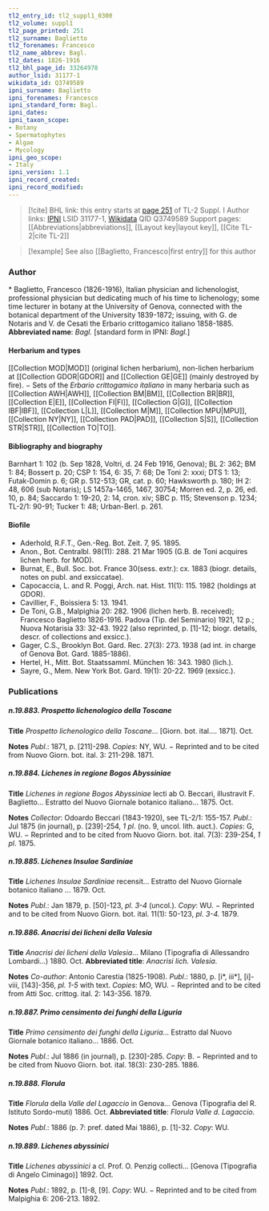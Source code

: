 ```yaml
---
tl2_entry_id: tl2_suppl1_0300
tl2_volume: suppl1
tl2_page_printed: 251
tl2_surname: Baglietto
tl2_forenames: Francesco
tl2_name_abbrev: Bagl.
tl2_dates: 1826-1916
tl2_bhl_page_id: 33264978
author_lsid: 31177-1
wikidata_id: Q3749589
ipni_surname: Baglietto
ipni_forenames: Francesco
ipni_standard_form: Bagl.
ipni_dates: 
ipni_taxon_scope: 
- Botany
- Spermatophytes
- Algae
- Mycology
ipni_geo_scope: 
- Italy
ipni_version: 1.1
ipni_record_created: 
ipni_record_modified:
---
```


> [!cite] BHL link: this entry starts at [page 251](https://www.biodiversitylibrary.org/page/33264978) of TL-2 Suppl. I
> Author links: [IPNI](https://www.ipni.org/a/31177-1) LSID 31177-1, [Wikidata](https://www.wikidata.org/wiki/Q3749589) QID Q3749589
> Support pages: [[Abbreviations|abbreviations]], [[Layout key|layout key]], [[Cite TL-2|cite TL-2]]

> [!example] See also [[Baglietto, Francesco|first entry]] for this author

### Author

\* Baglietto, Francesco (1826-1916), Italian physician and lichenologist, professional physician but dedicating much of his time to lichenology; some time lecturer in botany at the University of Genova, connected with the botanical department of the University 1839-1872; issuing, with G. de Notaris and V. de Cesati the Erbario crittogamico italiano 1858-1885. 
**Abbreviated name**: *Bagl.* \[standard form in IPNI: *Bagl.*\]

#### Herbarium and types

[[Collection MOD|MOD]] (original lichen herbarium), non-lichen herbarium at [[Collection GDOR|GDOR]] and [[Collection GE|GE]] (mainly destroyed by fire). − Sets of the *Erbario crittogamico italiano* in many herbaria such as [[Collection AWH|AWH]], [[Collection BM|BM]], [[Collection BR|BR]], [[Collection E|E]], [[Collection FI|FI]], [[Collection G|G]], [[Collection IBF|IBF]], [[Collection L|L]], [[Collection M|M]], [[Collection MPU|MPU]], [[Collection NY|NY]], [[Collection PAD|PAD]], [[Collection S|S]], [[Collection STR|STR]], [[Collection TO|TO]].

#### Bibliography and biography

Barnhart 1: 102 (b. Sep 1828, Voltri, d. 24 Feb 1916, Genova); BL 2: 362; BM 1: 84; Bossert p. 20; CSP 1: 154, 6: 35, 7: 68; De Toni 2: xxxi; DTS 1: 13; Futak-Domin p. 6; GR p. 512-513; GR, cat. p. 60; Hawksworth p. 180; IH 2: 48, 606 (sub Notaris); LS 1457a-1465, 1467, 30754; Morren ed. 2, p. 26, ed. 10, p. 84; Saccardo 1: 19-20, 2: 14, cron. xiv; SBC p. 115; Stevenson p. 1234; TL-2/1: 90-91; Tucker 1: 48; Urban-Berl. p. 261.

#### Biofile

- Aderhold, R.F.T., Gen.-Reg. Bot. Zeit. 7, 95. 1895.
- Anon., Bot. Centralbl. 98(11): 288. 21 Mar 1905 (G.B. de Toni acquires lichen herb. for MOD).
- Burnat, E., Bull. Soc. bot. France 30(sess. extr.): cx. 1883 (biogr. details, notes on publ. and exsiccatae).
- Capocaccia, L. and R. Poggi, Arch. nat. Hist. 11(1): 115. 1982 (holdings at GDOR).
- Cavillier, F., Boissiera 5: 13. 1941.
- De Toni, G.B., Malpighia 20: 282. 1906 (lichen herb. B. received); Francesco Baglietto 1826-1916. Padova (Tip. del Seminario) 1921, 12 p.; Nuova Notarisia 33: 32-43. 1922 (also reprinted, p. \[1\]-12; biogr. details, descr. of collections and exsicc.).
- Gager, C.S., Brooklyn Bot. Gard. Rec. 27(3): 273. 1938 (ad int. in charge of Genova Bot. Gard. 1885-1886).
- Hertel, H., Mitt. Bot. Staatssamml. München 16: 343. 1980 (lich.).
- Sayre, G., Mem. New York Bot. Gard. 19(1): 20-22. 1969 (exsicc.).

### Publications

##### n.19.883. Prospetto lichenologico della Toscane

**Title**
*Prospetto lichenologico della Toscane*... \[Giorn. bot. ital.... 1871\]. Oct.

**Notes**
*Publ*.: 1871, p. \[211\]-298. *Copies*: NY, WU. − Reprinted and to be cited from Nuovo Giorn.
bot. ital. 3: 211-298. 1871.

##### n.19.884. Lichenes in regione Bogos Abyssiniae

**Title**
*Lichenes in regione Bogos Abyssiniae* lecti ab O. Beccari, illustravit F. Baglietto... Estratto del Nuovo Giornale botanico italiano... 1875. Oct.

**Notes**
*Collector*: Odoardo Beccari (1843-1920), see TL-2/1: 155-157.
*Publ*.: Jul 1875 (in journal), p. \[239\]-254, *1 pl*. (no. 9, uncol. lith. auct.). *Copies*: G, WU. − Reprinted and to be cited from Nuovo Giorn. bot. ital. 7(3): 239-254, *1 pl*. 1875.

##### n.19.885. Lichenes Insulae Sardiniae

**Title**
*Lichenes Insulae Sardiniae* recensit... Estratto del Nuovo Giornale botanico italiano ... 1879. Oct.

**Notes**
*Publ*.: Jan 1879, p. \[50\]-123, *pl. 3-4* (uncol.). *Copy*: WU. − Reprinted and to be cited from Nuovo Giorn. bot. ital. 11(1): 50-123, *pl. 3-4.* 1879.

##### n.19.886. Anacrisi dei licheni della Valesia

**Title**
*Anacrisi dei licheni della Valesia*... Milano (Tipografia di Allessandro Lombardi...) 1880. Oct.
**Abbreviated title**: *Anacrisi lich. Valesia*.

**Notes**
*Co-author*: Antonio Carestia (1825-1908).
*Publ*.: 1880, p. \[i\*, iii\*\], \[i\]-viii, \[143\]-356, *pl. 1-5* with text. *Copies*: MO, WU. − Reprinted and to be cited from Atti Soc. crittog. ital. 2: 143-356. 1879.

##### n.19.887. Primo censimento dei funghi della Liguria

**Title**
*Primo censimento dei funghi della Liguria*... Estratto dal Nuovo Giornale botanico italiano... 1886. Oct.

**Notes**
*Publ*.: Jul 1886 (in journal), p. \[230\]-285. *Copy*: B. − Reprinted and to be cited from Nuovo Giorn. bot. ital. 18(3): 230-285. 1886.

##### n.19.888. Florula

**Title**
*Florula* della *Valle del Lagaccio* in Genova... Genova (Tipografia del R. Istituto Sordo-muti) 1886. Oct.
**Abbreviated title**: *Florula Valle d. Lagaccio*.

**Notes**
*Publ*.: 1886 (p. 7: pref. dated Mai 1886), p. \[1\]-32. *Copy*: WU.

##### n.19.889. Lichenes abyssinici

**Title**
*Lichenes abyssinici* a cl. Prof. O. Penzig collecti... \[Genova (Tipografia di Angelo Ciminago)\] 1892. Oct.

**Notes**
*Publ*.: 1892, p. \[1\]-8, \[9\]. *Copy*: WU. − Reprinted and to be cited from Malpighia 6: 206-213. 1892.

